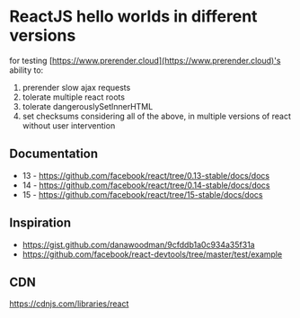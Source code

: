 # ReactJS hello worlds in different versions

for testing [https://www.prerender.cloud](https://www.prerender.cloud)'s ability to:
1. prerender slow ajax requests
2. tolerate multiple react roots
3. tolerate dangerouslySetInnerHTML
4. set checksums considering all of the above, in multiple versions of react without user intervention

## Documentation

* 13 - https://github.com/facebook/react/tree/0.13-stable/docs/docs
* 14 - https://github.com/facebook/react/tree/0.14-stable/docs/docs
* 15 - https://github.com/facebook/react/tree/15-stable/docs/docs

## Inspiration

* https://gist.github.com/danawoodman/9cfddb1a0c934a35f31a
* https://github.com/facebook/react-devtools/tree/master/test/example



## CDN

https://cdnjs.com/libraries/react